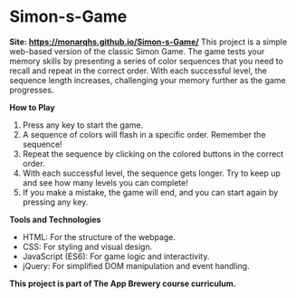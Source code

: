 # Simon-s-Game
**Site: https://monarqhs.github.io/Simon-s-Game/**
This project is a simple web-based version of the classic Simon Game. The game tests your memory skills by presenting a series of color sequences that you need to recall and repeat in the correct order. With each successful level, the sequence length increases, challenging your memory further as the game progresses.

**How to Play**
1. Press any key to start the game.
2. A sequence of colors will flash in a specific order. Remember the sequence!
3. Repeat the sequence by clicking on the colored buttons in the correct order.
4. With each successful level, the sequence gets longer. Try to keep up and see how many levels you can complete!
5. If you make a mistake, the game will end, and you can start again by pressing any key.

**Tools and Technologies**
- HTML: For the structure of the webpage.
- CSS: For styling and visual design.
- JavaScript (ES6): For game logic and interactivity.
- jQuery: For simplified DOM manipulation and event handling.

**This project is part of The App Brewery course curriculum.**
